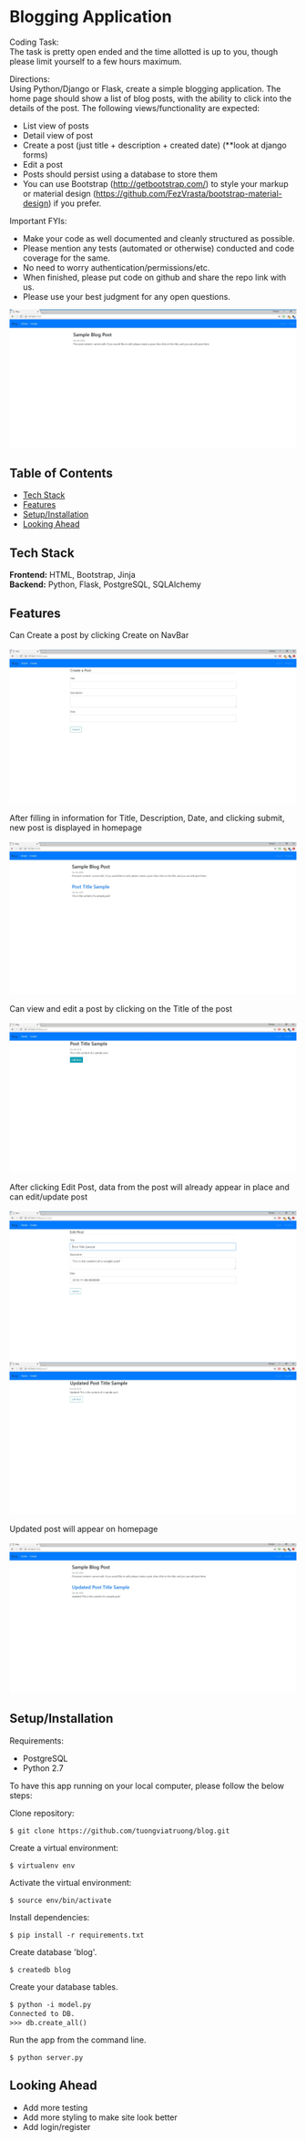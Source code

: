 # Blogging Application
Coding Task: <br>
The task is pretty open ended and the time allotted is up to you, though please limit yourself to a few hours maximum.

Directions: <br>
Using Python/Django or Flask, create a simple blogging application. The home page should show a list of blog posts, with the ability to click into the details of the post. The following views/functionality are expected:

* List view of posts
* Detail view of post
* Create a post (just title + description + created date) (**look at django forms)
* Edit a post
* Posts should persist using a database to store them
* You can use Bootstrap (http://getbootstrap.com/) to style your markup or material design (https://github.com/FezVrasta/bootstrap-material-design) if you prefer.

Important FYIs:<br>
* Make your code as well documented and cleanly structured as possible.
* Please mention any tests (automated or otherwise) conducted and code coverage for the same.
* No need to worry authentication/permissions/etc.
* When finished, please put code on github and share the repo link with us.
* Please use your best judgment for any open questions.

<img src="/static/homepage.jpg">

## Table of Contents

* [Tech Stack](#tech-stack)
* [Features](#features)
* [Setup/Installation](#installation)
* [Looking Ahead](#future)

## <a name="tech-stack"></a>Tech Stack

__Frontend:__ HTML, Bootstrap, Jinja <br>
__Backend:__ Python, Flask, PostgreSQL, SQLAlchemy<br>

## <a name="features"></a> Features

Can Create a post by clicking Create on NavBar <br><br>
<img src="/static/create_post.jpg">

After filling in information for Title, Description, Date, and clicking submit, new post is displayed in homepage<br><br>
<img src="/static/submit_post.jpg">

Can view and edit a post by clicking on the Title of the post <br><br>
<img src="/static/edit_option.jpg">

After clicking Edit Post, data from the post will already appear in place and can edit/update post <br><br>
<img src="/static/edit_post.jpg"><br>
<img src="/static/edited.jpg">

Updated post will appear on homepage <br><br>
<img src="/static/edited_homepage.jpg">


## <a name="installation"></a>Setup/Installation

Requirements:

- PostgreSQL
- Python 2.7

To have this app running on your local computer, please follow the below steps:

Clone repository:
```
$ git clone https://github.com/tuongviatruong/blog.git
```
Create a virtual environment:
```
$ virtualenv env
```
Activate the virtual environment:
```
$ source env/bin/activate
```
Install dependencies:
```
$ pip install -r requirements.txt
```

Create database 'blog'.
```
$ createdb blog
```
Create your database tables.
```
$ python -i model.py
Connected to DB.
>>> db.create_all()

```
Run the app from the command line.
```
$ python server.py
```

## <a name='future'></a> Looking Ahead
* Add more testing
* Add more styling to make site look better
* Add login/register 

